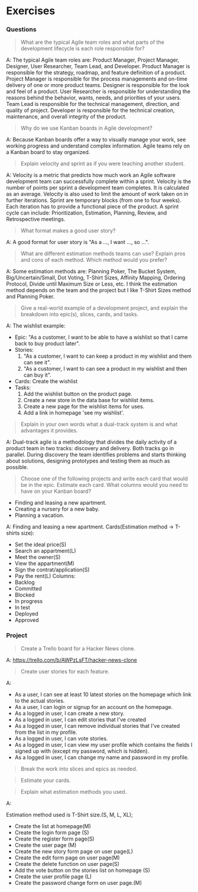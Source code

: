 # Exercises

### Questions

> What are the typical Agile team roles and what parts of the development lifecycle is each role responsible for?

A: The typical Agile team roles are: Product Manager, Project Manager, Designer, User Researcher, Team Lead, and Developer.
Product Manager is responsible for the strategy, roadmap, and feature definition of a product.
Project Manager is responsible for the process managements and on-time delivery of one or more product teams. Designer is responsible for the look and feel of a product. User Researcher is responsible for understanding the reasons behind the behavior, wants, needs, and priorities of your users. Team Lead is responsible for the technical management, direction, and quality of project. Developer is responsible for the technical creation, maintenance, and overall integrity of the product.

> Why do we use Kanban boards in Agile development?

A: Because Kanban boards offer a way to visually manage your work, see working progress and understand complex information. Agile teams rely on a Kanban board to stay organized.

> Explain velocity and sprint as if you were teaching another student.

A: Velocity is a metric that predicts how much work an Agile software development team can successfully complete within a sprint. Velocity is the number of points per sprint a development team completes. It is calculated as an average. Velocity is also used to limit the amount of work taken on in further iterations.
Sprint are temporary blocks (from one to four weeks). Each iteration has to provide a functional piece of the product. A sprint cycle can include: Prioritization, Estimation, Planning, Review, and Retrospective meetings.

> What format makes a good user story?

A: A good format for user story is "As a ..., I want ..., so ...".

> What are different estimation methods teams can use? Explain pros and cons of each method. Which method would you prefer?

A: Some estimation methods are: Planning Poker, The Bucket System, Big/Uncertain/Small, Dot Voting, T-Shirt Sizes, Affinity Mapping, Ordering Protocol, Divide until Maximum Size or Less, etc.
I think the estimation method depends on the team and the project but I like T-Shirt Sizes method and Planning Poker.

> Give a real-world example of a development project, and explain the breakdown into epic(s), slices, cards, and tasks.

A:
The wishlist example:
- Epic: "As a customer, I want to be able to have a wishlist so that I came back to buy product later".
- Stories:
  1. "As a customer, I want to can keep a product in my wishlist and them can see it".
  2. "As a customer, I want to can see a product in my wishlist and then can buy it".
- Cards: Create the wishlist
- Tasks:
  1. Add the wishlist button on the product page.
  2. Create a new store in the data base for wishlist items.
  3. Create a new page for the wishlist items for uses.
  4. Add a link in homepage 'see my wishlist'.


> Explain in your own words what a dual-track system is and what advantages it provides.

A: Dual-track agile is a methodology that divides the daily activity of a product team in two tracks: discovery and delivery. Both tracks go in parallel. During discovery the team identifies problems and starts thinking about solutions, designing prototypes and testing them as much as possible.

> Choose one of the following projects and write each card that would be in the epic. Estimate each card. What columns would you need to have on your Kanban board?
 * Finding and leasing a new apartment.
 * Creating a nursery for a new baby.
 * Planning a vacation.

A: Finding and leasing a new apartment.
Cards(Estimation method -> T-shirts size):
  - Set the ideal price(S)
  - Search an appartment(L)
  - Meet the owner(S)
  - View the appartment(M)
  - Sign the contrat/application(S)
  - Pay the rent(L)
Columns:
  - Backlog
  - Committed
  - Blocked
  - In progress
  - In test
  - Deployed
  - Approved

### Project

> Create a Trello board for a Hacker News clone.

A: https://trello.com/b/AWPzLsFT/hacker-news-clone

> Create user stories for each feature.

A:
- As a user, I can see at least 10 latest stories on the homepage which link to the actual stories.
- As a user, I can login or signup for an account on the homepage.
- As a logged in user, I can create a new story.
- As a logged in user, I can edit stories that I've created
- As a logged in user, I can remove individual stories that I've created from the list in my profile.
- As a logged in user, I can vote stories.
- As a logged in user, I can view my user profile which contains the fields I signed up with (except my password, which is hidden).
- As a logged in user, I can change my name and password in my profile.

> Break the work into slices and epics as needed.

> Estimate your cards.

> Explain what estimation methods you used.

A:

Estimation method used is T-Shirt size.(S, M, L, XL);

- Create the list at homepage(M)
- Create the login form page (S)
- Create the register form page(S)
- Create the user page (M)
- Create the new story form page on user page(L)
- Create the edit form page on user page(M)
- Create the delete function on user page(S)
- Add the vote button on the stories list on homepage (S)
- Create the user profile page (L)
- Create the password change form on user page.(M)
